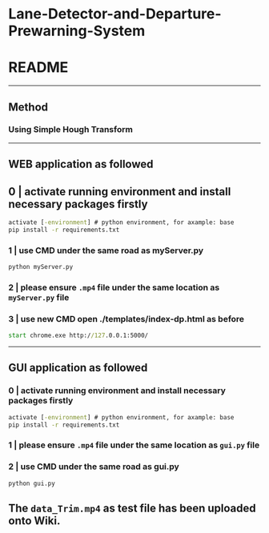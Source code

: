 


# Lane-Detector-and-Departure-Prewarning-System
# README

--------------------------------------------------------------------------------------------
## Method

### Using Simple Hough Transform 
--------------------------------------------------------------------------------------------
## WEB application as followed

## 0 |   activate running environment and install necessary packages firstly
```cmd
activate [-environment] # python environment, for axample: base
pip install -r requirements.txt
```

### 1 |   use CMD under the same road as myServer.py
```cmd
python myServer.py
```

### 2 |   please ensure `.mp4` file under the same location as `myServer.py` file 

### 3 |   use new CMD open ./templates/index-dp.html as before
```cmd
start chrome.exe http://127.0.0.1:5000/
```

--------------------------------------------------------------------------------------------
## GUI application as followed

### 0 |   activate running environment and install necessary packages firstly
```cmd
activate [-environment] # python environment, for axample: base
pip install -r requirements.txt
```

### 1 |   please ensure  `.mp4` file under the same location as `gui.py` file 

### 2 |   use CMD under the same road as gui.py
```cmd
python gui.py
```
## The `data_Trim.mp4` as test file has been uploaded onto Wiki.
